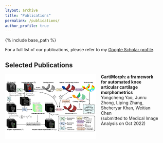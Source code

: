 ```yaml
---
layout: archive
title: "Publications"
permalink: /publications/
author_profile: true
---
```



{% include base_path %}

For a full list of our publications, please refer to my [Google Scholar profile](https://scholar.google.com/citations?user=hXG5NXAAAAAJ&hl=en).

Selected Publications
------

<img align="left" width="300" src="/_pages/publications.assets/paper-CartiMorph.png" style="margin-right: 15px" /> 

**CartiMorph: a framework for automated knee articular cartilage morphometrics**\
Yongcheng Yao, Junru Zhong, Liping Zhang, Sheheryar Khan, Weitian Chen\
(submitted to Medical Image Analysis on Oct 2022) <br />
<br />
